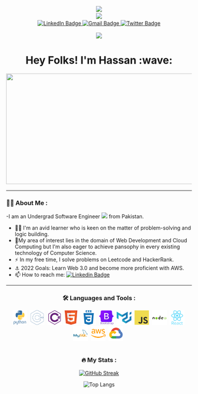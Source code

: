 <div id="header" align="center">
  <div> 
 <div>
  <img src="https://media.giphy.com/media/Yi4JvR3PsfitieAS04/giphy.gif" width="200"/>
    </div>
    
<div>
  <img src="https://media.giphy.com/media/RaSUVoIOMry3aDKvKL/giphy.gif" width="200"/>
    </div>
<div id="badges">
  <a target="_blank" href="https://www.linkedin.com/in/hassansohail-software-engineer/">
    <img src="https://img.shields.io/badge/LinkedIn-blue?logo=linkedin&logoColor=white&style=plastic" alt="LinkedIn Badge"/>
  </a>
  <a target="_blank" href="https://mail.google.com/mail/?view=cm&fs=1&to=hassansohail.se2001@gmail.com&su=SUBJECT&body=BODY">
    <img src="https://img.shields.io/badge/Gmail-D14836?style=plastic&logo=gmail&logoColor=white" alt="Gmail Badge"/>
  </a>
  <a target="_blank" href="https://twitter.com/Hassan01SE">
    <img src="https://img.shields.io/badge/Twitter-blue?style=plastic&logo=twitter&logoColor=white" alt="Twitter Badge"/>
  </a>
</div>
  
<br>
  <div>
            <img src="https://media.giphy.com/media/dJezVlwfVulTykjRQj/giphy.gif" width="110" />
        </div>
  <h1>Hey Folks! I'm Hassan :wave:</h1>
  </div>
  <div align="center">
  <img src="https://hemalcorporation.com/wp-content/uploads/2020/02/web-development.gif" width="600" height="300"/>
</div>
<hr>
<div align="left">
  
### :man_technologist: About Me :
-I am an Undergrad Software Engineer <img src="https://media.giphy.com/media/WUlplcMpOCEmTGBtBW/giphy.gif" width="30"> from Pakistan.
  
  - 👨‍🎓 I'm an avid learner who is keen on the matter of problem-solving and logic building.
  - 🌟My area of interest lies in the domain of Web Development and Cloud Computing but I'm also eager to achieve pansophy in every existing technology of Computer Science.
  - ⚡ In my free time, I solve problems on Leetcode and HackerRank.
  - ⚓ 2022 Goals: Learn Web 3.0 and become more proficient with AWS.
  - :mailbox: How to reach me: [![Linkedin Badge](https://img.shields.io/badge/-Hassan-blue?style=flat&logo=Linkedin&logoColor=white)](https://www.linkedin.com/in/hassansohail-software-engineer/)
  
  </div>
  <hr>

### :hammer_and_wrench: Languages and Tools :
  <div>
  <img src="https://github.com/devicons/devicon/blob/master/icons/python/python-original-wordmark.svg" title="Python" alt="Python" width="40" height="40"/>&nbsp;
  <img src="https://github.com/devicons/devicon/blob/master/icons/cplusplus/cplusplus-line.svg" title="C++" alt="C++" width="40" height="40"/>&nbsp;
  <img src="https://github.com/devicons/devicon/blob/master/icons/csharp/csharp-line.svg" title="C#" **alt="C#" width="40" height="40"/>
  <img src="https://github.com/devicons/devicon/blob/master/icons/html5/html5-original.svg" title="HTML5" alt="HTML" width="40" height="40"/>&nbsp;
  <img src="https://github.com/devicons/devicon/blob/master/icons/css3/css3-plain-wordmark.svg"  title="CSS3" alt="CSS" width="40" height="40"/>&nbsp;
  <img src="https://github.com/devicons/devicon/blob/master/icons/bootstrap/bootstrap-original-wordmark.svg"  title="Bootstrap" alt="bootstrap" width="40" height="40"/>&nbsp;
  <img src="https://github.com/devicons/devicon/blob/master/icons/materialui/materialui-original.svg" title="Material UI" alt="Material UI" width="40" height="40"/>&nbsp;
  <img src="https://github.com/devicons/devicon/blob/master/icons/javascript/javascript-original.svg" title="JavaScript" alt="JavaScript" width="40" height="40"/>&nbsp;
  <img src="https://github.com/devicons/devicon/blob/master/icons/nodejs/nodejs-original-wordmark.svg" title="NodeJS" alt="NodeJS" width="40" height="40"/>&nbsp;
  <img src="https://github.com/devicons/devicon/blob/master/icons/react/react-original-wordmark.svg" title="React" alt="React" width="40" height="40"/>&nbsp;
  <img src="https://github.com/devicons/devicon/blob/master/icons/mysql/mysql-original-wordmark.svg" title="MySQL"  alt="MySQL" width="40" height="40"/>&nbsp;
  <img src="https://github.com/devicons/devicon/blob/master/icons/amazonwebservices/amazonwebservices-plain-wordmark.svg" title="AWS" alt="AWS" width="40" height="40"/>&nbsp;
  <img src="https://github.com/devicons/devicon/blob/master/icons/googlecloud/googlecloud-original.svg" title="GoogleCloud" alt="GCP" width="40" height="40"/>&nbsp;
</div>
<br>

### :fire: My Stats :
  [![GitHub Streak](http://github-readme-streak-stats.herokuapp.com?user=Hassan01SE&theme=highcontrast&hide_border=true)](https://github.com/Hassan01SE)
  
  ![Top Langs](https://github-readme-stats.vercel.app/api/top-langs/?username=Hassan01SE&layout=compact&theme=highcontrast&hide_border=true)
